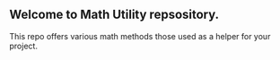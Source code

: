 ## Welcome to Math Utility repsository.
This repo offers various math methods 
those used as a helper for your project.